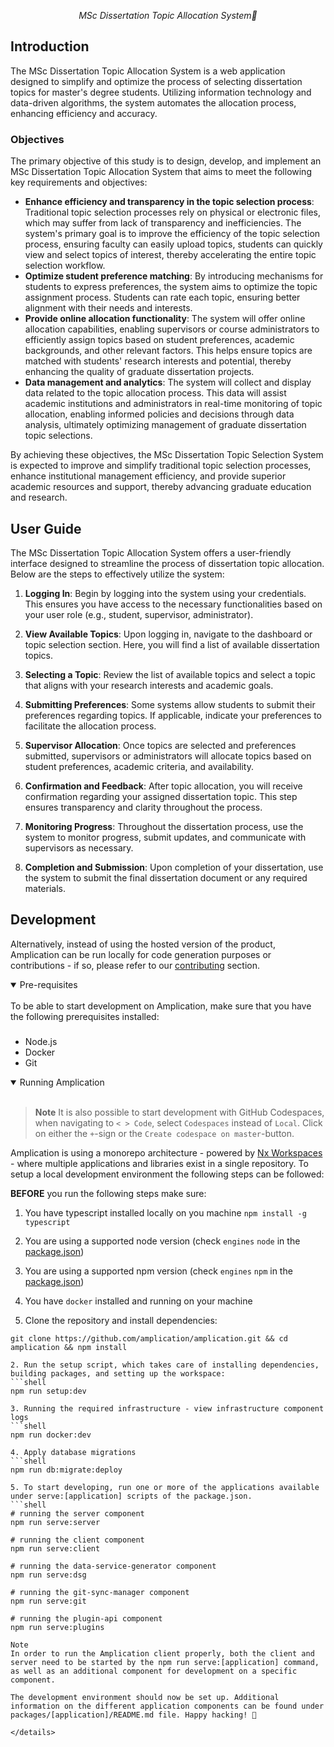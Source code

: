 

<p align="center">
  <i align="center">MSc Dissertation Topic Allocation System🚀</i>
</p>

## Introduction

The MSc Dissertation Topic Allocation System is a web application designed to simplify and optimize the process of selecting dissertation topics for master's degree students. Utilizing information technology and data-driven algorithms, the system automates the allocation process, enhancing efficiency and accuracy.

### Objectives

The primary objective of this study is to design, develop, and implement an MSc Dissertation Topic Allocation System that aims to meet the following key requirements and objectives:

- **Enhance efficiency and transparency in the topic selection process**: Traditional topic selection processes rely on physical or electronic files, which may suffer from lack of transparency and inefficiencies. The system's primary goal is to improve the efficiency of the topic selection process, ensuring faculty can easily upload topics, students can quickly view and select topics of interest, thereby accelerating the entire topic selection workflow.
- **Optimize student preference matching**: By introducing mechanisms for students to express preferences, the system aims to optimize the topic assignment process. Students can rate each topic, ensuring better alignment with their needs and interests.
- **Provide online allocation functionality**: The system will offer online allocation capabilities, enabling supervisors or course administrators to efficiently assign topics based on student preferences, academic backgrounds, and other relevant factors. This helps ensure topics are matched with students' research interests and potential, thereby enhancing the quality of graduate dissertation projects.
- **Data management and analytics**: The system will collect and display data related to the topic allocation process. This data will assist academic institutions and administrators in real-time monitoring of topic allocation, enabling informed policies and decisions through data analysis, ultimately optimizing management of graduate dissertation topic selections.

By achieving these objectives, the MSc Dissertation Topic Selection System is expected to improve and simplify traditional topic selection processes, enhance institutional management efficiency, and provide superior academic resources and support, thereby advancing graduate education and research.

</details>

## User Guide

The MSc Dissertation Topic Allocation System offers a user-friendly interface designed to streamline the process of dissertation topic allocation. Below are the steps to effectively utilize the system:

1. **Logging In**: Begin by logging into the system using your credentials. This ensures you have access to the necessary functionalities based on your user role (e.g., student, supervisor, administrator).

2. **View Available Topics**: Upon logging in, navigate to the dashboard or topic selection section. Here, you will find a list of available dissertation topics.

3. **Selecting a Topic**: Review the list of available topics and select a topic that aligns with your research interests and academic goals.

4. **Submitting Preferences**: Some systems allow students to submit their preferences regarding topics. If applicable, indicate your preferences to facilitate the allocation process.

5. **Supervisor Allocation**: Once topics are selected and preferences submitted, supervisors or administrators will allocate topics based on student preferences, academic criteria, and availability.

6. **Confirmation and Feedback**: After topic allocation, you will receive confirmation regarding your assigned dissertation topic. This step ensures transparency and clarity throughout the process.

7. **Monitoring Progress**: Throughout the dissertation process, use the system to monitor progress, submit updates, and communicate with supervisors as necessary.

8. **Completion and Submission**: Upon completion of your dissertation, use the system to submit the final dissertation document or any required materials.


## Development

Alternatively, instead of using the hosted version of the product, Amplication can be run locally for code generation purposes or contributions - if so, please refer to our [contributing](#contributing_anchor) section.

<details open>
<summary>
Pre-requisites
</summary> <br />
To be able to start development on Amplication, make sure that you have the following prerequisites installed:

###

- Node.js
- Docker
- Git
</details>

<details open>
<summary>
Running Amplication
</summary> <br />

> **Note**
> It is also possible to start development with GitHub Codespaces, when navigating to `< > Code`, select `Codespaces` instead of `Local`. Click on either the `+`-sign or the `Create codespace on master`-button.

Amplication is using a monorepo architecture - powered by <a href="https://nx.dev">Nx Workspaces</a> - where multiple applications and libraries exist in a single repository. To setup a local development environment the following steps can be followed:

**BEFORE** you run the following steps make sure:
1. You have typescript installed locally on you machine ```npm install -g typescript```
2. You are using a supported node version (check `engines` `node` in the [package.json](./package.json))
3. You are using a supported npm version (check `engines` `npm` in the [package.json](./package.json))
4. You have `docker` installed and running on your machine


1. Clone the repository and install dependencies:
```shell
git clone https://github.com/amplication/amplication.git && cd amplication && npm install

2. Run the setup script, which takes care of installing dependencies, building packages, and setting up the workspace:
```shell
npm run setup:dev

3. Running the required infrastructure - view infrastructure component logs
```shell
npm run docker:dev

4. Apply database migrations
```shell
npm run db:migrate:deploy

5. To start developing, run one or more of the applications available under serve:[application] scripts of the package.json.
```shell
# running the server component
npm run serve:server

# running the client component
npm run serve:client

# running the data-service-generator component
npm run serve:dsg

# running the git-sync-manager component
npm run serve:git

# running the plugin-api component
npm run serve:plugins

Note
In order to run the Amplication client properly, both the client and server need to be started by the npm run serve:[application] command, as well as an additional component for development on a specific component.

The development environment should now be set up. Additional information on the different application components can be found under packages/[application]/README.md file. Happy hacking! 👾

</details>
